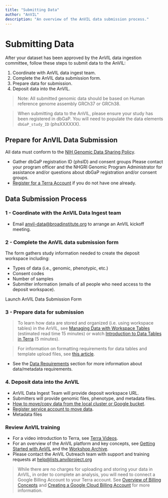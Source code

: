 ```yaml
---
title: "Submitting Data"
author: "AnVIL"
description: "An overview of the AnVIL data submission process."
---
```


# Submitting Data


After your dataset has been approved by the AnVIL data ingestion committee, follow these steps to submit data to the AnVIL:

1. Coordinate with AnVIL data ingest team.
1. Complete the AnVIL data submission form.
1. Prepare data for submission.
1. Deposit data into the AnVIL.

>Note: All submitted genomic data should be based on Human reference genome assembly GRCh37 or GRCh38.

> When submitting data to the AnVIL, please ensure your study has been registered in dbGaP. You will need to populate the data elements `dbGaP_study_ID` (phsXXXXXX).



## Prepare for AnVIL Data Submission
All data must conform to the [NIH Genomic Data Sharing Policy](https://www.genome.gov/about-nhgri/Policies-Guidance/Genomic-Data-Sharing).

- Gather dbGaP registration ID (phsID) and consent groups
  Please contact your program officer and the NHGRI Genomic Program Administrator for assistance and/or questions about dbGaP registration and/or consent groups.
- [Register for a Terra Account](/learn/account-setup/creating-a-terra-account) if you do not have one already.

## Data Submission Process

### 1 -  Coordinate with the AnVIL Data Ingest team
- Email <anvil-data@broadinstitute.org> to arrange an AnVIL kickoff meeting.

### 2 - Complete the AnVIL data submission form
The form gathers study information needed to create the deposit workspace including:
- Types of data (i.e., genomic, phenotypic, etc.)
- Consent codes
- Number of samples
- Submitter information (emails of all people who need access to the deposit workspace).



<button-link href="https://docs.google.com/forms/d/e/1FAIpQLSeXGjrMEJ3gCftvgcaSyd-yRGdRzHVZwcKw4xbT5FXNcyCXFA/viewform" target="_blank">Launch AnVIL Data Submission Form</button-link>


### 3 - Prepare data for submission
>To learn how data are stored and organized (i.e. using workspace tables) in the AnVIL, see [Managing Data with Workspace Tables](https://support.terra.bio/hc/en-us/articles/360025758392-Managing-data-with-workspace-tables-) (estimated read time 15 minutes) or watch [Introduction to Data Tables in Terra](https://youtu.be/IeLywroCNNA) (5 minutes).

>For information on formatting requirements for data tables and template upload files, see [this article](https://support.terra.bio/hc/en-us/articles/360059242671-Adding-data-to-a-workspace-with-a-template).

- See the [Data Requirements](/learn/consortia/data-requirements) section for more information about data/metadata requirements.

### 4. Deposit data into the AnVIL
- AnVIL Data Ingest Team will provide deposit workspace URL.
- Submitters will provide genomic files, phenotype, and metadata files.
- [How to move/copy data from the local cluster or Google bucket](https://support.terra.bio/hc/en-us/articles/360024056512-Moving-data-to-from-a-workspace-or-external-Google-bucket-).
- [Register service account to move data](https://github.com/broadinstitute/firecloud-tools/tree/master/scripts/register_service_account).
- Metadata files



### Review AnVIL training
- For a video introduction to Terra, see [Terra Videos](/learn/videos/terra-videos).
- For an overview of the AnVIL platform and key concepts, see [Getting Started with AnVIL](/learn) and the [Workshop Archive](/learn/workshop-archive).
- Please contact the AnVIL Outreach team with support and training requests at <help@lists.anvilproject.org>

>While there are no charges for uploading and storing your data in AnVIL, in order to complete an analysis, you will need to connect a Google Billing Account to your Terra account. See [Overview of Billing Concepts](/learn/billing-setup/billing-concepts) and [Creating a Google Cloud Billing Account](/learn/billing-setup/creating-a-google-cloud-billing-account) for more information. 







